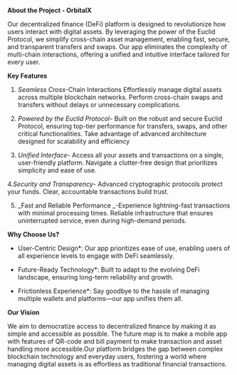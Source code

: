 **About the Project - OrbitalX**

Our decentralized finance (DeFi) platform is designed to revolutionize how users interact with digital assets. By leveraging the power of the Euclid Protocol, we simplify cross-chain asset management, enabling fast, secure, and transparent transfers and swaps. Our app eliminates the complexity of multi-chain interactions, offering a unified and intuitive interface tailored for every user.

**Key Features**

1. _Seamless Cross_-Chain Interactions Effortlessly manage digital assets across multiple blockchain networks. Perform cross-chain swaps and transfers without delays or unnecessary complications.

2. _Powered by the Euclid Protocol_- Built on the robust and secure Euclid Protocol, ensuring top-tier performance for transfers, swaps, and other critical functionalities. Take advantage of advanced architecture designed for scalability and efficiency

3. _Unified Interface_- Access all your assets and transactions on a single, user-friendly platform. Navigate a clutter-free design that prioritizes simplicity and ease of use.

4._Security and Transparency_- Advanced cryptographic protocols protect your funds. Clear, accountable transactions build trust.

5. _Fast and Reliable Performance _-Experience lightning-fast transactions with minimal processing times. Reliable infrastructure that ensures uninterrupted service, even during high-demand periods.

**Why Choose Us?**

- User-Centric Design\*: Our app prioritizes ease of use, enabling users of all experience levels to engage with DeFi seamlessly.

- Future-Ready Technology\*: Built to adapt to the evolving DeFi landscape, ensuring long-term reliability and growth.

- Frictionless Experience\*: Say goodbye to the hassle of managing multiple wallets and platforms—our app unifies them all.

**Our Vision**

We aim to democratize access to decentralized finance by making it as simple and accessible as possible.
The future map is to make a mobile app with features of QR-code and bill payment to make transaction and asset handling more accessible.Our platform bridges the gap between complex blockchain technology and everyday users, fostering a world where managing digital assets is as effortless as traditional financial transactions.
